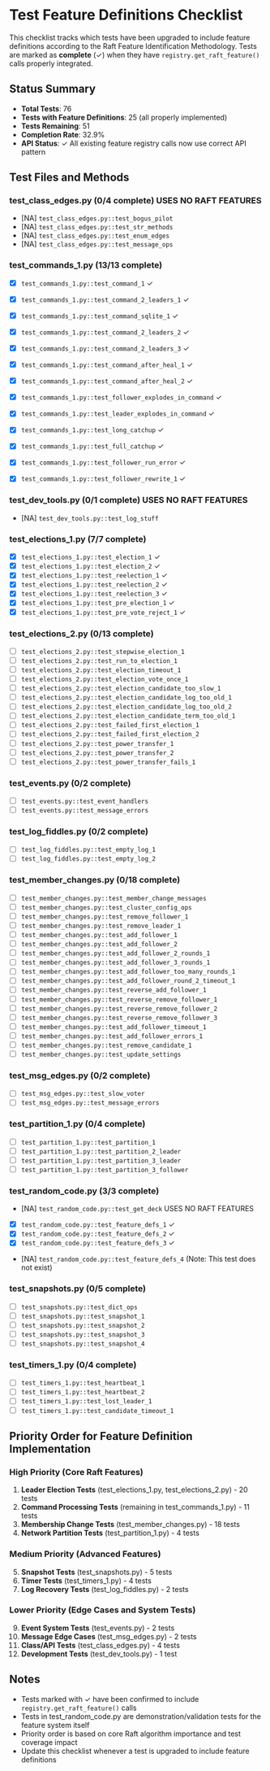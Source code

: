 # Test Feature Definitions Checklist

This checklist tracks which tests have been upgraded to include feature definitions according to the Raft Feature Identification Methodology. Tests are marked as **complete** (✓) when they have `registry.get_raft_feature()` calls properly integrated.

## Status Summary
- **Total Tests**: 76
- **Tests with Feature Definitions**: 25 (all properly implemented)
- **Tests Remaining**: 51
- **Completion Rate**: 32.9%
- **API Status**: ✓ All existing feature registry calls now use correct API pattern

## Test Files and Methods

### test_class_edges.py (0/4 complete) USES NO RAFT FEATURES
- [NA] `test_class_edges.py::test_bogus_pilot`
- [NA] `test_class_edges.py::test_str_methods`
- [NA] `test_class_edges.py::test_enum_edges`
- [NA] `test_class_edges.py::test_message_ops`

### test_commands_1.py (13/13 complete)
- [x] `test_commands_1.py::test_command_1` ✓
- [x] `test_commands_1.py::test_command_2_leaders_1` ✓
- [x] `test_commands_1.py::test_command_sqlite_1` ✓
- [x] `test_commands_1.py::test_command_2_leaders_2` ✓
- [x] `test_commands_1.py::test_command_2_leaders_3` ✓
- [x] `test_commands_1.py::test_command_after_heal_1` ✓
- [x] `test_commands_1.py::test_command_after_heal_2` ✓
- [x] `test_commands_1.py::test_follower_explodes_in_command` ✓
- [x] `test_commands_1.py::test_leader_explodes_in_command` ✓
- [x] `test_commands_1.py::test_long_catchup` ✓
- [x] `test_commands_1.py::test_full_catchup` ✓
- [x] `test_commands_1.py::test_follower_run_error` ✓
- [x] `test_commands_1.py::test_follower_rewrite_1` ✓


### test_dev_tools.py (0/1 complete) USES NO RAFT FEATURES
- [NA] `test_dev_tools.py::test_log_stuff`

### test_elections_1.py (7/7 complete)
- [x] `test_elections_1.py::test_election_1` ✓
- [x] `test_elections_1.py::test_election_2` ✓
- [x] `test_elections_1.py::test_reelection_1` ✓
- [x] `test_elections_1.py::test_reelection_2` ✓
- [x] `test_elections_1.py::test_reelection_3` ✓
- [x] `test_elections_1.py::test_pre_election_1` ✓
- [x] `test_elections_1.py::test_pre_vote_reject_1` ✓

### test_elections_2.py (0/13 complete)
- [ ] `test_elections_2.py::test_stepwise_election_1`
- [ ] `test_elections_2.py::test_run_to_election_1`
- [ ] `test_elections_2.py::test_election_timeout_1`
- [ ] `test_elections_2.py::test_election_vote_once_1`
- [ ] `test_elections_2.py::test_election_candidate_too_slow_1`
- [ ] `test_elections_2.py::test_election_candidate_log_too_old_1`
- [ ] `test_elections_2.py::test_election_candidate_log_too_old_2`
- [ ] `test_elections_2.py::test_election_candidate_term_too_old_1`
- [ ] `test_elections_2.py::test_failed_first_election_1`
- [ ] `test_elections_2.py::test_failed_first_election_2`
- [ ] `test_elections_2.py::test_power_transfer_1`
- [ ] `test_elections_2.py::test_power_transfer_2`
- [ ] `test_elections_2.py::test_power_transfer_fails_1`

### test_events.py (0/2 complete)
- [ ] `test_events.py::test_event_handlers`
- [ ] `test_events.py::test_message_errors`

### test_log_fiddles.py (0/2 complete)
- [ ] `test_log_fiddles.py::test_empty_log_1`
- [ ] `test_log_fiddles.py::test_empty_log_2`

### test_member_changes.py (0/18 complete)
- [ ] `test_member_changes.py::test_member_change_messages`
- [ ] `test_member_changes.py::test_cluster_config_ops`
- [ ] `test_member_changes.py::test_remove_follower_1`
- [ ] `test_member_changes.py::test_remove_leader_1`
- [ ] `test_member_changes.py::test_add_follower_1`
- [ ] `test_member_changes.py::test_add_follower_2`
- [ ] `test_member_changes.py::test_add_follower_2_rounds_1`
- [ ] `test_member_changes.py::test_add_follower_3_rounds_1`
- [ ] `test_member_changes.py::test_add_follower_too_many_rounds_1`
- [ ] `test_member_changes.py::test_add_follower_round_2_timeout_1`
- [ ] `test_member_changes.py::test_reverse_add_follower_1`
- [ ] `test_member_changes.py::test_reverse_remove_follower_1`
- [ ] `test_member_changes.py::test_reverse_remove_follower_2`
- [ ] `test_member_changes.py::test_reverse_remove_follower_3`
- [ ] `test_member_changes.py::test_add_follower_timeout_1`
- [ ] `test_member_changes.py::test_add_follower_errors_1`
- [ ] `test_member_changes.py::test_remove_candidate_1`
- [ ] `test_member_changes.py::test_update_settings`

### test_msg_edges.py (0/2 complete)
- [ ] `test_msg_edges.py::test_slow_voter`
- [ ] `test_msg_edges.py::test_message_errors`

### test_partition_1.py (0/4 complete)
- [ ] `test_partition_1.py::test_partition_1`
- [ ] `test_partition_1.py::test_partition_2_leader`
- [ ] `test_partition_1.py::test_partition_3_leader`
- [ ] `test_partition_1.py::test_partition_3_follower`

### test_random_code.py (3/3 complete)
- [NA] `test_random_code.py::test_get_deck` USES NO RAFT FEATURES
- [x] `test_random_code.py::test_feature_defs_1` ✓
- [x] `test_random_code.py::test_feature_defs_2` ✓
- [x] `test_random_code.py::test_feature_defs_3` ✓
- [NA] `test_random_code.py::test_feature_defs_4` (Note: This test does not exist)

### test_snapshots.py (0/5 complete)
- [ ] `test_snapshots.py::test_dict_ops`
- [ ] `test_snapshots.py::test_snapshot_1`
- [ ] `test_snapshots.py::test_snapshot_2`
- [ ] `test_snapshots.py::test_snapshot_3`
- [ ] `test_snapshots.py::test_snapshot_4`

### test_timers_1.py (0/4 complete)
- [ ] `test_timers_1.py::test_heartbeat_1`
- [ ] `test_timers_1.py::test_heartbeat_2`
- [ ] `test_timers_1.py::test_lost_leader_1`
- [ ] `test_timers_1.py::test_candidate_timeout_1`

## Priority Order for Feature Definition Implementation

### High Priority (Core Raft Features)
1. **Leader Election Tests** (test_elections_1.py, test_elections_2.py) - 20 tests
2. **Command Processing Tests** (remaining in test_commands_1.py) - 11 tests
3. **Membership Change Tests** (test_member_changes.py) - 18 tests
4. **Network Partition Tests** (test_partition_1.py) - 4 tests

### Medium Priority (Advanced Features)
5. **Snapshot Tests** (test_snapshots.py) - 5 tests
6. **Timer Tests** (test_timers_1.py) - 4 tests
7. **Log Recovery Tests** (test_log_fiddles.py) - 2 tests

### Lower Priority (Edge Cases and System Tests)
9. **Event System Tests** (test_events.py) - 2 tests
10. **Message Edge Cases** (test_msg_edges.py) - 2 tests
11. **Class/API Tests** (test_class_edges.py) - 4 tests
12. **Development Tests** (test_dev_tools.py) - 1 test

## Notes
- Tests marked with ✓ have been confirmed to include `registry.get_raft_feature()` calls
- Tests in test_random_code.py are demonstration/validation tests for the feature system itself
- Priority order is based on core Raft algorithm importance and test coverage impact
- Update this checklist whenever a test is upgraded to include feature definitions